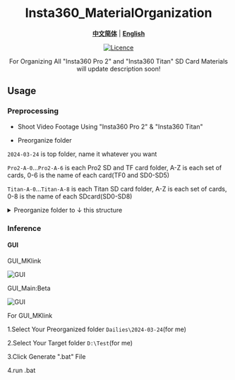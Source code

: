 <div align="center">

# Insta360_MaterialOrganization

[**中文简体**](./README.md) | [**English**](./README_en_US.md)

[![Licence](https://img.shields.io/badge/LICENSE-GPL3.0-green.svg?style=for-the-badge)](https://github.com/Han-Zhong/Insta360_MaterialOrganization/blob/main/LICENSE)

For Organizing All "Insta360 Pro 2" and "Insta360 Titan" SD Card Materials
will update description soon!

</div>

## Usage

### Preprocessing

- Shoot Video Footage Using "Insta360 Pro 2" & "Insta360 Titan"

- Preorganize folder

``2024-03-24`` is top folder, name it whatever you want

``Pro2-A-0``...``Pro2-A-6`` is each Pro2 SD and TF card folder, A-Z is each set of cards, 0-6 is the name of each card(TF0 and SD0-SD5)

``Titan-A-0``...``Titan-A-8`` is each Titan SD card folder, A-Z is each set of cards, 0-8 is the name of each SDcard(SD0-SD8)

<details>
  <summary>
    Preorganize folder to ↓ this structure
  </summary>
  
```shell
2024-03-24
├─ Pro2-A-0
│    ├─ .LOST.DIR
│    ├─ .pro_suc
│    └─ VID_20240324_090228
│           ├─ origin_1_lrv.mp4
│           ├─ origin_2_lrv.mp4
│           ├─ origin_3_lrv.mp4
│           ├─ origin_4_lrv.mp4
│           ├─ origin_5_lrv.mp4
│           ├─ origin_6_lrv.mp4
│           ├─ preview.mp4
│           └─ pro.prj
├─ Pro2-A-1
│    ├─ .pro_suc
│    ├─ DCIM
│    ├─ EVENT
│    └─ VID_20240324_090228
│           └─ origin_1.mp4
├─ Pro2-A-2
│    ├─ .pro_suc
│    ├─ DCIM
│    ├─ EVENT
│    └─ VID_20240324_090228
│           └─ origin_2.mp4
├─ Pro2-A-3
│    ├─ .pro_suc
│    ├─ DCIM
│    ├─ EVENT
│    └─ VID_20240324_090228
│           └─ origin_3.mp4
├─ Pro2-A-4
│    ├─ .pro_suc
│    ├─ DCIM
│    ├─ EVENT
│    └─ VID_20240324_090228
│           └─ origin_4.mp4
├─ Pro2-A-5
│    ├─ .pro_suc
│    ├─ DCIM
│    ├─ EVENT
│    └─ VID_20240324_090228
│           └─ origin_5.mp4
├─ Pro2-A-6
│    ├─ .pro_suc
│    ├─ DCIM
│    ├─ EVENT
│    └─ VID_20240324_090228
│           └─ origin_6.mp4
├─ Titan-A-0
│    ├─ .LOST.DIR
│    ├─ .pro_suc
│    ├─ AMBA
│    ├─ EVENT
│    ├─ PIC_20240324_183332
│    │    ├─ gyro.mp4
│    │    ├─ origin_1_1.jpg
│    │    ├─ origin_1_2.jpg
│    │    ├─ origin_1_3.jpg
│    │    ├─ origin_1_4.jpg
│    │    ├─ origin_1_5.jpg
│    │    ├─ origin_1_6.jpg
│    │    ├─ origin_1_7.jpg
│    │    ├─ origin_1_8.jpg
│    │    ├─ origin_2_1.jpg
│    │    ├─ origin_2_2.jpg
│    │    ├─ origin_2_3.jpg
│    │    ├─ origin_2_4.jpg
│    │    ├─ origin_2_5.jpg
│    │    ├─ origin_2_6.jpg
│    │    ├─ origin_2_7.jpg
│    │    ├─ origin_2_8.jpg
│    │    ├─ origin_3_1.jpg
│    │    ├─ origin_3_2.jpg
│    │    ├─ origin_3_3.jpg
│    │    ├─ origin_3_4.jpg
│    │    ├─ origin_3_5.jpg
│    │    ├─ origin_3_6.jpg
│    │    ├─ origin_3_7.jpg
│    │    ├─ origin_3_8.jpg
│    │    ├─ pro.prj
│    │    └─ thumbnail.jpg
│    └─ VID_20240324_095334
│           ├─ origin_1_lrv.mp4
│           ├─ origin_2_lrv.mp4
│           ├─ origin_3_lrv.mp4
│           ├─ origin_4_lrv.mp4
│           ├─ origin_5_lrv.mp4
│           ├─ origin_6_lrv.mp4
│           ├─ origin_7_lrv.mp4
│           ├─ origin_8_lrv.mp4
│           ├─ preview.mp4
│           └─ pro.prj
├─ Titan-A-1
│    ├─ .pro_suc
│    ├─ AMBA
│    ├─ EVENT
│    ├─ PIC_20240324_183332
│    │    ├─ origin_1_1.dng
│    │    ├─ origin_2_1.dng
│    │    └─ origin_3_1.dng
│    └─ VID_20240324_095334
│           └─ origin_1.mp4
├─ Titan-A-2
│    ├─ .pro_suc
│    ├─ AMBA
│    ├─ EVENT
│    ├─ PIC_20240324_183332
│    │    ├─ origin_1_2.dng
│    │    ├─ origin_2_2.dng
│    │    └─ origin_3_2.dng
│    └─ VID_20240324_095334
│           └─ origin_2.mp4
├─ Titan-A-3
│    ├─ .pro_suc
│    ├─ AMBA
│    ├─ EVENT
│    ├─ PIC_20240324_183332
│    │    ├─ origin_1_3.dng
│    │    ├─ origin_2_3.dng
│    │    └─ origin_3_3.dng
│    └─ VID_20240324_095334
│           └─ origin_3.mp4
├─ Titan-A-4
│    ├─ .pro_suc
│    ├─ AMBA
│    ├─ EVENT
│    ├─ PIC_20240324_183332
│    │    ├─ origin_1_4.dng
│    │    ├─ origin_2_4.dng
│    │    └─ origin_3_4.dng
│    └─ VID_20240324_095334
│           └─ origin_4.mp4
├─ Titan-A-5
│    ├─ .LOST.DIR
│    ├─ .pro_suc
│    ├─ AMBA
│    ├─ EVENT
│    ├─ PIC_20240324_183332
│    │    ├─ origin_1_5.dng
│    │    ├─ origin_2_5.dng
│    │    └─ origin_3_5.dng
│    └─ VID_20240324_095334
│           └─ origin_5.mp4
├─ Titan-A-6
│    ├─ .pro_suc
│    ├─ AMBA
│    ├─ EVENT
│    ├─ PIC_20240324_183332
│    │    ├─ origin_1_6.dng
│    │    ├─ origin_2_6.dng
│    │    └─ origin_3_6.dng
│    └─ VID_20240324_095334
│           └─ origin_6.mp4
├─ Titan-A-7
│    ├─ .pro_suc
│    ├─ AMBA
│    ├─ EVENT
│    ├─ PIC_20240324_183332
│    │    ├─ origin_1_7.dng
│    │    ├─ origin_2_7.dng
│    │    └─ origin_3_7.dng
│    └─ VID_20240324_095334
│           └─ origin_7.mp4
└─ Titan-A-8
       ├─ .pro_suc
       ├─ AMBA
       ├─ EVENT
       ├─ PIC_20240324_183332
       │    ├─ origin_1_8.dng
       │    ├─ origin_2_8.dng
       │    └─ origin_3_8.dng
       └─ VID_20240324_095334
              └─ origin_8.mp4
```
</details>




### Inference

#### GUI

GUI_MKlink

![GUI](https://raw.githubusercontent.com/Han-Zhong/Insta360_MaterialOrganization/main/docs/gui_mklink.png)

GUI_Main:Beta

![GUI](https://raw.githubusercontent.com/Han-Zhong/Insta360_MaterialOrganization/main/docs/gui_main.png)

For GUI_MKlink

1.Select Your Preorganized folder ``Dailies\2024-03-24``(for me)

2.Select Your Target folder ``D:\Test``(for me)

3.Click Generate ".bat" File

4.run .bat
